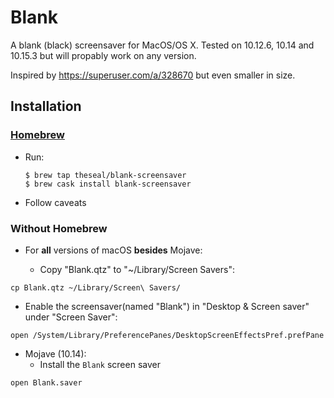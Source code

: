 # Blank
A blank (black) screensaver for MacOS/OS X.
Tested on 10.12.6, 10.14 and 10.15.3 but will propably work on any version.

Inspired by https://superuser.com/a/328670 but even smaller in size.

## Installation

### [Homebrew](http://brew.sh/)
* Run:

    ```
    $ brew tap theseal/blank-screensaver
    $ brew cask install blank-screensaver
    ```
* Follow caveats

### Without Homebrew

* For **all** versions of macOS **besides** Mojave:

  * Copy "Blank.qtz" to "~/Library/Screen Savers":
```
cp Blank.qtz ~/Library/Screen\ Savers/
```
* Enable the screensaver(named "Blank") in "Desktop & Screen saver" under "Screen Saver":
```
open /System/Library/PreferencePanes/DesktopScreenEffectsPref.prefPane
```

* Mojave (10.14):
  * Install the `Blank` screen saver
```
open Blank.saver
```
